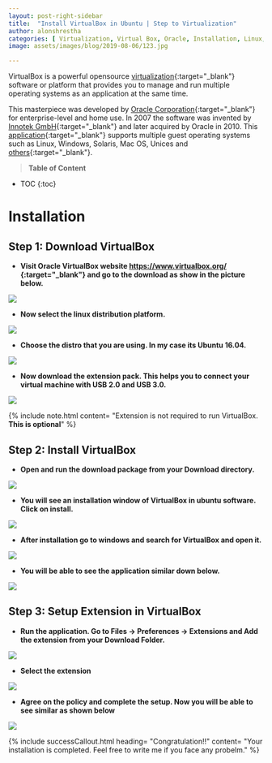 ```yaml
---
layout: post-right-sidebar
title:  "Install VirtualBox in Ubuntu | Step to Virtualization"
author: alonshrestha
categories: [ Virtualization, Virtual Box, Oracle, Installation, Linux, Hypervisor, Tutorial]
image: assets/images/blog/2019-08-06/123.jpg

---
```

VirtualBox is a powerful opensource [virtualization](https://alonshrestha.com.np/Introduction-to-Virtualization-Beginners-Guide/){:target="_blank"} software or platform that provides you to manage and run multiple operating systems as an application at the same time. 

This masterpiece was developed by [Oracle Corporation](https://www.oracle.com/index.html){:target="_blank"} for enterprise-level and home use. In 2007 the software was invented by [Innotek GmbH](https://www.virtualbox.org/wiki/innotek){:target="_blank"} and later acquired by Oracle in 2010.  This [application](https://en.wikipedia.org/wiki/VirtualBox){:target="_blank"} supports multiple guest operating systems such as Linux, Windows, Solaris, Mac OS, Unices and [others](https://www.virtualbox.org/wiki/Guest_OSes){:target="_blank"}.

> **Table of Content**

* TOC
{:toc}

# Installation
## Step 1: Download VirtualBox
- **Visit Oracle VirtualBox website [https://www.virtualbox.org/ ](https://www.virtualbox.org/){:target="_blank"} and go to the download as show in the picture below.**

![](/assets/images/blog/2019-08-06/1.png)

-  **Now select the linux distribution platform.**

![](/assets/images/blog/2019-08-06/2.png)

-  **Choose the distro that you are using. In my case its Ubuntu 16.04.**

![](/assets/images/blog/2019-08-06/3.png)

-  **Now download the extension pack. This helps you to connect your virtual machine with USB 2.0 and USB 3.0.**

![](/assets/images/blog/2019-08-06/4.png)

{% include note.html content= "Extension is not required to run VirtualBox. **This is optional**" %}

## Step 2: Install VirtualBox
- **Open and run the download package from your Download directory.**

![](/assets/images/blog/2019-08-06/5.png)

- **You will see an installation window of VirtualBox in ubuntu software. Click on install.**

![](/assets/images/blog/2019-08-06/6.png)

-  **After installation go to windows and  search for VirtualBox and open it.**

![](/assets/images/blog/2019-08-06/7.png)

-   **You will be able to see the application similar down below.**

![](/assets/images/blog/2019-08-06/8.png)

## Step 3: Setup Extension in VirtualBox
-   **Run the application. Go to Files -> Preferences -> Extensions and Add the extension from your Download Folder.**

![](/assets/images/blog/2019-08-06/10.png)

-  **Select the extension**

![](/assets/images/blog/2019-08-06/12.png)


-  **Agree on the policy and complete the setup. Now you will be able to see similar as shown below**

![](/assets/images/blog/2019-08-06/11.png)


{% include successCallout.html heading= "Congratulation!!" content= "Your installation is completed. Feel free to write me  if you face any probelm." %}

